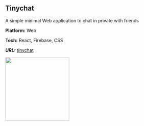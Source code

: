## Tinychat

A simple minimal Web application to chat in private with friends


**Platform:** Web

**Tech:** React, Firebase, CSS

***URL:*** 
[tinychat](https://tinychat.netlify.app/)

<img src="https://mirzakrnjic.com/images/works/tinychat2.png" width="200">

